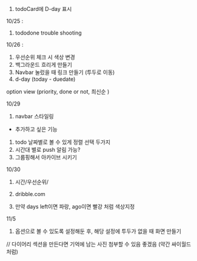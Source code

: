 1. todoCard에 D-day 표시 

10/25 :

1. tododone trouble shooting 



10/26 : 

1. 우선순위 체크 시 색상 변경
2. 백그라운드 흐리게 만들기 
3. Navbar 눌렀을 때 링크 만들기 (투두로 이동)
4. d-day (today - duedate)

option view (priority, done or not, 최신순 )


10/29 
1. navbar 스타일링 

+ 추가하고 싶은 기능 
1. todo 날짜별로 볼 수 있게 정렬 선택 두가지 
2. 시간대 별로 push 알림 가능?
3. 그룹핑해서 아카이브 시키기 


10/30 

1. 시간/우선순위/

2. dribble.com 
3. 만약 days left이면 파랑, ago이면 빨강 처럼 색상지정 

11/5 

1. 옵션으로 볼 수 있도록 설정해둔 후, 해당 설정에 투두가 없을 때 화면 만들기 



// 다이어리 섹션을 만든다면 기억에 남는 사진 첨부할 수 있음 좋겠음 (약간 싸이월드 처럼)

